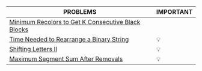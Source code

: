 |PROBLEMS|IMPORTANT|
|--------|---------|
|[Minimum Recolors to Get K Consecutive Black Blocks](https://leetcode.com/contest/biweekly-contest-85/problems/minimum-recolors-to-get-k-consecutive-black-blocks/)|
|[Time Needed to Rearrange a Binary String](https://leetcode.com/contest/biweekly-contest-85/problems/time-needed-to-rearrange-a-binary-string/)|💡|
|[Shifting Letters II](https://leetcode.com/contest/biweekly-contest-85/problems/shifting-letters-ii/)|💡|
|[Maximum Segment Sum After Removals](https://leetcode.com/contest/biweekly-contest-85/problems/maximum-segment-sum-after-removals/)|💡|
